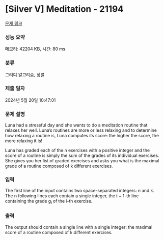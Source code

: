 # [Silver V] Meditation - 21194 

[문제 링크](https://www.acmicpc.net/problem/21194) 

### 성능 요약

메모리: 42204 KB, 시간: 80 ms

### 분류

그리디 알고리즘, 정렬

### 제출 일자

2024년 5월 20일 10:47:01

### 문제 설명

<p>Luna had a stressful day and she wants to do a meditation routine that relaxes her well. Luna’s routines are more or less relaxing and to determine how relaxing a routine is, Luna computes its score: the higher the score, the more relaxing it is!</p>

<p>Luna has graded each of the n exercises with a positive integer and the score of a routine is simply the sum of the grades of its individual exercises. She gives you her list of graded exercises and asks you what is the maximal grade of a routine composed of k different exercises.</p>

### 입력 

 <p>The first line of the input contains two space-separated integers: n and k. The n following lines each contain a single integer, the i + 1-th line containing the grade g<sub>i</sub> of the i-th exercise.</p>

### 출력 

 <p>The output should contain a single line with a single integer: the maximal score of a routine composed of k different exercises.</p>

